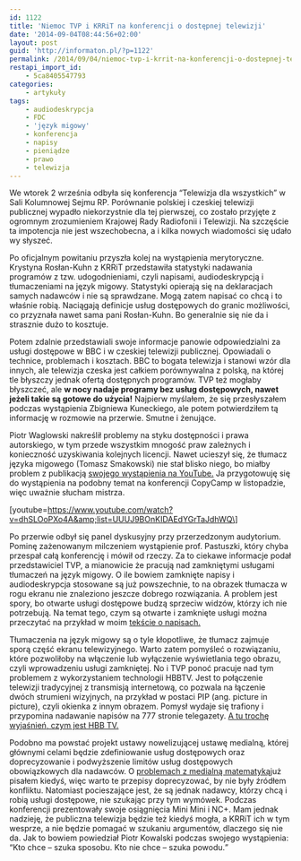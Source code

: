 ```yaml
---
id: 1122
title: 'Niemoc TVP i KRRiT na konferencji o dostępnej telewizji'
date: '2014-09-04T08:44:56+02:00'
layout: post
guid: 'http://informaton.pl/?p=1122'
permalink: /2014/09/04/niemoc-tvp-i-krrit-na-konferencji-o-dostepnej-telewizji/
restapi_import_id:
    - 5ca8405547793
categories:
    - artykuły
tags:
    - audiodeskrypcja
    - FDC
    - 'język migowy'
    - konferencja
    - napisy
    - pieniądze
    - prawo
    - telewizja
---
```


We wtorek 2 września odbyła się konferencja “Telewizja dla wszystkich” w Sali Kolumnowej Sejmu RP. Porównanie polskiej i czeskiej telewizji publicznej wypadło niekorzystnie dla tej pierwszej, co zostało przyjęte z ogromnym zrozumieniem Krajowej Rady Radiofonii i Telewizji. Na szczęście ta impotencja nie jest wszechobecna, a i kilka nowych wiadomości się udało wy słyszeć.

Po oficjalnym powitaniu przyszła kolej na wystąpienia merytoryczne. Krystyna Rosłan-Kuhn z KRRiT przedstawiła statystyki nadawania programów z tzw. udogodnieniami, czyli napisami, audiodeskrypcją i tłumaczeniami na język migowy. Statystyki opierają się na deklaracjach samych nadawców i nie są sprawdzane. Mogą zatem napisać co chcą i to właśnie robią. Naciągają definicje usług dostępowych do granic możliwości, co przyznała nawet sama pani Rosłan-Kuhn. Bo generalnie się nie da i strasznie dużo to kosztuje.

Potem zdalnie przedstawiali swoje informacje panowie odpowiedzialni za usługi dostępowe w BBC i w czeskiej telewizji publicznej. Opowiadali o technice, problemach i kosztach. BBC to bogata telewizja i stanowi wzór dla innych, ale telewizja czeska jest całkiem porównywalna z polską, na której tle błyszczy jednak ofertą dostępnych programów. TVP też mogłaby błyszczeć, ale **w nocy nadaje programy bez usług dostępowych, nawet jeżeli takie są gotowe do użycia!** Najpierw myślałem, że się przesłyszałem podczas wystąpienia Zbigniewa Kuneckiego, ale potem potwierdziłem tą informację w rozmowie na przerwie. Smutne i żenujące.

Piotr Waglowski nakreślił problemy na styku dostępności i prawa autorskiego, w tym przede wszystkim mnogość praw zależnych i konieczność uzyskiwania kolejnych licencji. Nawet ucieszył się, że tłumacz języka migowego (Tomasz Smakowski) nie stał blisko niego, bo miałby problem z publikacją [swojego wystąpienia na YouTube.](https://www.youtube.com/watch?v=dhSLOoPXo4A&list=UUUJ9BOnKIDAEdYGrTaJdhWQ) Ja przygotowuję się do wystąpienia na podobny temat na konferencji CopyCamp w listopadzie, więc uważnie słucham mistrza.

 \[youtube=https://www.youtube.com/watch?v=dhSLOoPXo4A&amp;list=UUUJ9BOnKIDAEdYGrTaJdhWQ\]

Po przerwie odbył się panel dyskusyjny przy przerzedzonym audytorium. Pominę zażenowanym milczeniem wystąpienie prof. Pastuszki, który chyba przespał całą konferencję i mówił od rzeczy. Za to ciekawe informacje podał przedstawiciel TVP, a mianowicie że pracują nad zamkniętymi usługami tłumaczeń na język migowy. O ile bowiem zamknięte napisy i audiodeskrypcja stosowane są już powszechnie, to na obrazek tłumacza w rogu ekranu nie znaleziono jeszcze dobrego rozwiązania. A problem jest spory, bo otwarte usługi dostępowe budzą sprzeciw widzów, którzy ich nie potrzebują. Na temat tego, czym są otwarte i zamknięte usługi można przeczytać na przykład w moim [tekście o napisach.](http://informaton.pl/?p=349)

Tłumaczenia na język migowy są o tyle kłopotliwe, że tłumacz zajmuje sporą część ekranu telewizyjnego. Warto zatem pomyśleć o rozwiązaniu, które pozwoliłoby na włączenie lub wyłączenie wyświetlania tego obrazu, czyli wprowadzeniu usługi zamkniętej. No i TVP ponoć pracuje nad tym problemem z wykorzystaniem technologii HBBTV. Jest to połączenie telewizji tradycyjnej z transmisją internetową, co pozwala na łączenie dwóch strumieni wizyjnych, na przykład w postaci PIP (ang. picture in picture), czyli okienka z innym obrazem. Pomysł wydaje się trafiony i przypomina nadawanie napisów na 777 stronie telegazety. [A tu trochę wyjaśnień, czym jest HBB TV.](http://obywatelhd.pl/index.php/2012/06/19/co-to-jest-hbb-tv-i-czemu-powinno-nas-interesowac/)

Podobno ma powstać projekt ustawy nowelizującej ustawę medialną, której głównymi celami będzie zdefiniowanie usług dostępowych oraz doprecyzowanie i podwyższenie limitów usług dostępowych obowiązkowych dla nadawców. O [problemach z medialną matematyką](http://informaton.pl/?p=587)już pisałem kiedyś, więc warto te przepisy doprecyzować, by nie były źródłem konfliktu. Natomiast pocieszające jest, że są jednak nadawcy, którzy chcą i robią usługi dostępowe, nie szukając przy tym wymówek. Podczas konferencji prezentowały swoje osiągnięcia Mini Mini i NC+. Mam jednak nadzieję, że publiczna telewizja będzie też kiedyś mogła, a KRRiT ich w tym wesprze, a nie będzie pomagać w szukaniu argumentów, dlaczego się nie da. Jak to bowiem powiedział Piotr Kowalski podczas swojego wystąpienia: <q>Kto chce – szuka sposobu. Kto nie chce – szuka powodu.</q>